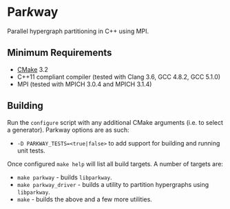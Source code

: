 # Par<i>k</i>way

Parallel hypergraph partitioning in C++ using MPI.

## Minimum Requirements

* [CMake](http://cmake.org/) 3.2
* C++11 compliant compiler (tested with Clang 3.6, GCC 4.8.2, GCC 5.1.0)
* MPI (tested with MPICH 3.0.4 and MPICH 3.1.4)

## Building

Run the `configure` script with any additional CMake arguments (i.e. to select
a generator). Parkway options are as such:

* `-D PARKWAY_TESTS=<true|false>` to add support for building and running unit
  tests.

Once configured `make help` will list all build targets. A number of targets
are:

* `make parkway` - builds `libparkway`.
* `make parkway_driver` - builds a utility to partition hypergraphs using
  `libparkway`.
* `make` - builds the above and a few more utilities.
